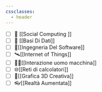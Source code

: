 ```yaml
---
cssclasses:
  - header
---
```

- [ ] 📱 [[Social Computing ]] 
- [ ] 💾 [[Basi Di Dati]] 
- [ ] 🔧[[Ingegneria Del Software]] 
- [ ] 🛰️[[Internet of Things]]
- [ ] 👨‍💻[[Interazione uomo macchina]]
- [ ] 🌐[[Reti di calcolatori]]
- [ ] 🧊[[Grafica 3D Creativa]]
- [ ] 👓[[Realtà Aumentata]]